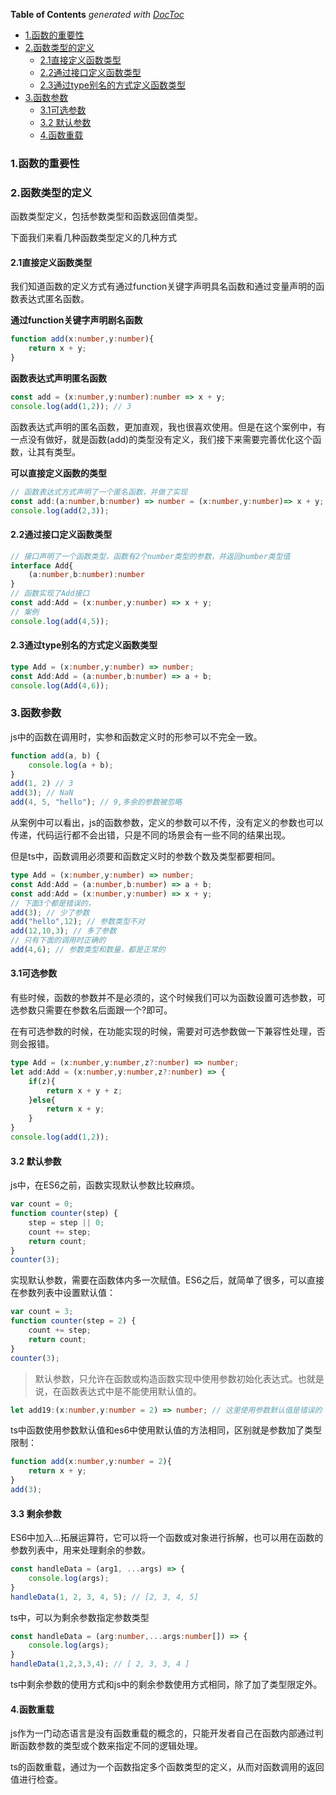 <!-- START doctoc generated TOC please keep comment here to allow auto update -->
<!-- DON'T EDIT THIS SECTION, INSTEAD RE-RUN doctoc TO UPDATE -->
**Table of Contents**  *generated with [DocToc](https://github.com/thlorenz/doctoc)*

- [1.函数的重要性](#1%E5%87%BD%E6%95%B0%E7%9A%84%E9%87%8D%E8%A6%81%E6%80%A7)
- [2.函数类型的定义](#2%E5%87%BD%E6%95%B0%E7%B1%BB%E5%9E%8B%E7%9A%84%E5%AE%9A%E4%B9%89)
  - [2.1直接定义函数类型](#21%E7%9B%B4%E6%8E%A5%E5%AE%9A%E4%B9%89%E5%87%BD%E6%95%B0%E7%B1%BB%E5%9E%8B)
  - [2.2通过接口定义函数类型](#22%E9%80%9A%E8%BF%87%E6%8E%A5%E5%8F%A3%E5%AE%9A%E4%B9%89%E5%87%BD%E6%95%B0%E7%B1%BB%E5%9E%8B)
  - [2.3通过type别名的方式定义函数类型](#23%E9%80%9A%E8%BF%87type%E5%88%AB%E5%90%8D%E7%9A%84%E6%96%B9%E5%BC%8F%E5%AE%9A%E4%B9%89%E5%87%BD%E6%95%B0%E7%B1%BB%E5%9E%8B)
- [3.函数参数](#3%E5%87%BD%E6%95%B0%E5%8F%82%E6%95%B0)
  - [3.1可选参数](#31%E5%8F%AF%E9%80%89%E5%8F%82%E6%95%B0)
  - [3.2 默认参数](#32-%E9%BB%98%E8%AE%A4%E5%8F%82%E6%95%B0)
  - [4.函数重载](#4%E5%87%BD%E6%95%B0%E9%87%8D%E8%BD%BD)

<!-- END doctoc generated TOC please keep comment here to allow auto update -->

### 1.函数的重要性



### 2.函数类型的定义

函数类型定义，包括参数类型和函数返回值类型。

下面我们来看几种函数类型定义的几种方式

#### 2.1直接定义函数类型

我们知道函数的定义方式有通过function关键字声明具名函数和通过变量声明的函数表达式匿名函数。

**通过function关键字声明剧名函数**

```ts
function add(x:number,y:number){
    return x + y;
}
```

**函数表达式声明匿名函数**

```ts
const add = (x:number,y:number):number => x + y;
console.log(add(1,2)); // 3
```

函数表达式声明的匿名函数，更加直观，我也很喜欢使用。但是在这个案例中，有一点没有做好，就是函数(add)的类型没有定义，我们接下来需要完善优化这个函数，让其有类型。

**可以直接定义函数的类型**

```ts
// 函数表达式方式声明了一个匿名函数，并做了实现
const add:(a:number,b:number) => number = (x:number,y:number)=> x + y;
console.log(add(2,3));
```

#### 2.2通过接口定义函数类型

```ts
// 接口声明了一个函数类型，函数有2个number类型的参数，并返回number类型值
interface Add{
    (a:number,b:number):number
}
// 函数实现了Add接口
const add:Add = (x:number,y:number) => x + y;
// 案例
console.log(add(4,5));
```

#### 2.3通过type别名的方式定义函数类型

```ts
type Add = (x:number,y:number) => number;
const Add:Add = (a:number,b:number) => a + b;
console.log(Add(4,6));
```

### 3.函数参数

js中的函数在调用时，实参和函数定义时的形参可以不完全一致。

```js
function add(a, b) {
    console.log(a + b);
}
add(1, 2) // 3
add(3); // NaN
add(4, 5, "hello"); // 9,多余的参数被忽略
```

从案例中可以看出，js的函数参数，定义的参数可以不传，没有定义的参数也可以传递，代码运行都不会出错，只是不同的场景会有一些不同的结果出现。

但是ts中，函数调用必须要和函数定义时的参数个数及类型都要相同。

```ts
type Add = (x:number,y:number) => number;
const Add:Add = (a:number,b:number) => a + b;
const add:Add = (x:number,y:number) => x + y;
// 下面3个都是错误的，
add(3); // 少了参数
add("hello",12); // 参数类型不对
add(12,10,3); // 多了参数
// 只有下面的调用时正确的
add(4,6); // 参数类型和数量，都是正常的
```

#### 3.1可选参数

有些时候，函数的参数并不是必须的，这个时候我们可以为函数设置可选参数，可选参数只需要在参数名后面跟一个?即可。

在有可选参数的时候，在功能实现的时候，需要对可选参数做一下兼容性处理，否则会报错。

```ts
type Add = (x:number,y:number,z?:number) => number;
let add:Add = (x:number,y:number,z?:number) => {
    if(z){
        return x + y + z;
    }else{
        return x + y;
    }
}
console.log(add(1,2));
```

#### 3.2 默认参数

js中，在ES6之前，函数实现默认参数比较麻烦。

```js
var count = 0;
function counter(step) {
    step = step || 0;
    count += step;
    return count;
}
counter(3);
```

实现默认参数，需要在函数体内多一次赋值。ES6之后，就简单了很多，可以直接在参数列表中设置默认值：

```js
var count = 3;
function counter(step = 2) {
    count += step;
    return count;
}
counter(3);
```

> 默认参数，只允许在函数或构造函数实现中使用参数初始化表达式。也就是说，在函数表达式中是不能使用默认值的。

```ts
let add19:(x:number,y:number = 2) => number; // 这里使用参数默认值是错误的
```

ts中函数使用参数默认值和es6中使用默认值的方法相同，区别就是参数加了类型限制：

```ts
function add(x:number,y:number = 2){
    return x + y;
}
add(3);
```

#### 3.3 剩余参数

ES6中加入...拓展运算符，它可以将一个函数或对象进行拆解，也可以用在函数的参数列表中，用来处理剩余的参数。

```js
const handleData = (arg1, ...args) => {
    console.log(args);
}
handleData(1, 2, 3, 4, 5); // [2, 3, 4, 5]
```

ts中，可以为剩余参数指定参数类型

```ts
const handleData = (arg:number,...args:number[]) => {
    console.log(args);
}
handleData(1,2,3,3,4); // [ 2, 3, 3, 4 ]
```

ts中剩余参数的使用方式和js中的剩余参数使用方式相同，除了加了类型限定外。

#### 4.函数重载

js作为一门动态语言是没有函数重载的概念的，只能开发者自己在函数内部通过判断函数参数的类型或个数来指定不同的逻辑处理。

ts的函数重载，通过为一个函数指定多个函数类型的定义，从而对函数调用的返回值进行检查。